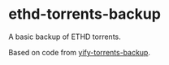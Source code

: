# ethd-torrents-backup

A basic backup of ETHD torrents.

Based on code from [yify-torrents-backup](https://github.com/pxgamer/yify-torrents-backup).
